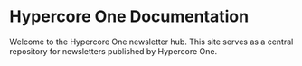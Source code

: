 # Hypercore One Documentation

Welcome to the Hypercore One newsletter hub. This site serves as a central repository for newsletters published by Hypercore One.
